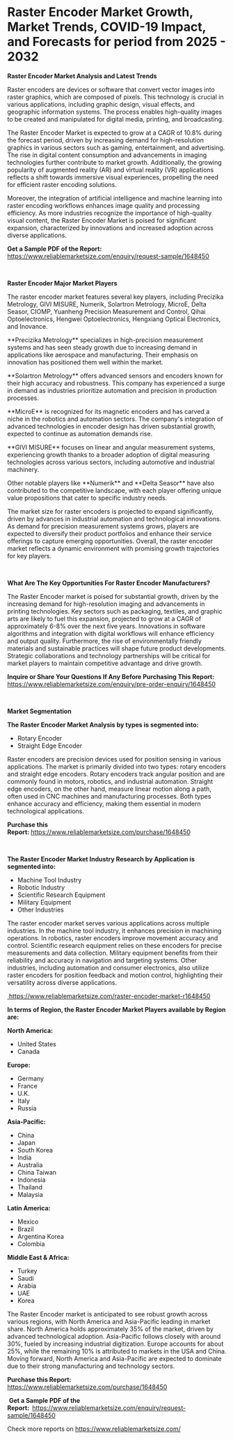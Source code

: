 <p><h1>Raster Encoder Market Growth, Market Trends, COVID-19 Impact, and Forecasts for period from 2025 - 2032</h1></p><p><strong>Raster Encoder Market Analysis and Latest Trends</strong></p>
<p><p>Raster encoders are devices or software that convert vector images into raster graphics, which are composed of pixels. This technology is crucial in various applications, including graphic design, visual effects, and geographic information systems. The process enables high-quality images to be created and manipulated for digital media, printing, and broadcasting.</p><p>The Raster Encoder Market is expected to grow at a CAGR of 10.8% during the forecast period, driven by increasing demand for high-resolution graphics in various sectors such as gaming, entertainment, and advertising. The rise in digital content consumption and advancements in imaging technologies further contribute to market growth. Additionally, the growing popularity of augmented reality (AR) and virtual reality (VR) applications reflects a shift towards immersive visual experiences, propelling the need for efficient raster encoding solutions.</p><p>Moreover, the integration of artificial intelligence and machine learning into raster encoding workflows enhances image quality and processing efficiency. As more industries recognize the importance of high-quality visual content, the Raster Encoder Market is poised for significant expansion, characterized by innovations and increased adoption across diverse applications.</p></p>
<p><strong>Get a Sample PDF of the Report:&nbsp;</strong> <a href="https://www.reliablemarketsize.com/enquiry/request-sample/1648450?utm_campaign=3114&utm_medium=2&utm_source=Github&utm_content=ia&utm_term=09042025&utm_id=raster-encoder">https://www.reliablemarketsize.com/enquiry/request-sample/1648450</a></p>
<p>&nbsp;</p>
<p><strong>Raster Encoder Major Market Players</strong></p>
<p><p>The raster encoder market features several key players, including Precizika Metrology, GIVI MISURE, Numerik, Solartron Metrology, MicroE, Delta Seasor, CIOMP, Yuanheng Precision Measurement and Control, Qihai Optoelectronics, Hengwei Optoelectronics, Hengxiang Optical Electronics, and Inovance. </p><p>**Precizika Metrology** specializes in high-precision measurement systems and has seen steady growth due to increasing demand in applications like aerospace and manufacturing. Their emphasis on innovation has positioned them well within the market.</p><p>**Solartron Metrology** offers advanced sensors and encoders known for their high accuracy and robustness. This company has experienced a surge in demand as industries prioritize automation and precision in production processes.</p><p>**MicroE** is recognized for its magnetic encoders and has carved a niche in the robotics and automation sectors. The company's integration of advanced technologies in encoder design has driven substantial growth, expected to continue as automation demands rise.</p><p>**GIVI MISURE** focuses on linear and angular measurement systems, experiencing growth thanks to a broader adoption of digital measuring technologies across various sectors, including automotive and industrial machinery.</p><p>Other notable players like **Numerik** and **Delta Seasor** have also contributed to the competitive landscape, with each player offering unique value propositions that cater to specific industry needs.</p><p>The market size for raster encoders is projected to expand significantly, driven by advances in industrial automation and technological innovations. As demand for precision measurement systems grows, players are expected to diversify their product portfolios and enhance their service offerings to capture emerging opportunities. Overall, the raster encoder market reflects a dynamic environment with promising growth trajectories for key players.</p></p>
<p>&nbsp;</p>
<p><strong>What Are The Key Opportunities For Raster Encoder Manufacturers?</strong></p>
<p><p>The Raster Encoder market is poised for substantial growth, driven by the increasing demand for high-resolution imaging and advancements in printing technologies. Key sectors such as packaging, textiles, and graphic arts are likely to fuel this expansion, projected to grow at a CAGR of approximately 6-8% over the next five years. Innovations in software algorithms and integration with digital workflows will enhance efficiency and output quality. Furthermore, the rise of environmentally friendly materials and sustainable practices will shape future product developments. Strategic collaborations and technology partnerships will be critical for market players to maintain competitive advantage and drive growth.</p></p>
<p><strong>Inquire or Share Your Questions If Any Before Purchasing This Report:</strong> <a href="https://www.reliablemarketsize.com/enquiry/pre-order-enquiry/1648450?utm_campaign=3114&utm_medium=2&utm_source=Github&utm_content=ia&utm_term=09042025&utm_id=raster-encoder">https://www.reliablemarketsize.com/enquiry/pre-order-enquiry/1648450</a></p>
<p>&nbsp;</p>
<p><strong>Market Segmentation</strong></p>
<p><strong>The Raster Encoder Market Analysis by types is segmented into:</strong></p>
<p><ul><li>Rotary Encoder</li><li>Straight Edge Encoder</li></ul></p>
<p><p>Raster encoders are precision devices used for position sensing in various applications. The market is primarily divided into two types: rotary encoders and straight edge encoders. Rotary encoders track angular position and are commonly found in motors, robotics, and industrial automation. Straight edge encoders, on the other hand, measure linear motion along a path, often used in CNC machines and manufacturing processes. Both types enhance accuracy and efficiency, making them essential in modern technological applications.</p></p>
<p><strong>Purchase this Report:&nbsp;</strong><a href="https://www.reliablemarketsize.com/purchase/1648450?utm_campaign=3114&utm_medium=2&utm_source=Github&utm_content=ia&utm_term=09042025&utm_id=raster-encoder">https://www.reliablemarketsize.com/purchase/1648450</a></p>
<p>&nbsp;</p>
<p><strong>The Raster Encoder Market Industry Research by Application is segmented into:</strong></p>
<p><ul><li>Machine Tool Industry</li><li>Robotic Industry</li><li>Scientific Research Equipment</li><li>Military Equipment</li><li>Other Industries</li></ul></p>
<p><p>The raster encoder market serves various applications across multiple industries. In the machine tool industry, it enhances precision in machining operations. In robotics, raster encoders improve movement accuracy and control. Scientific research equipment relies on these encoders for precise measurements and data collection. Military equipment benefits from their reliability and accuracy in navigation and targeting systems. Other industries, including automation and consumer electronics, also utilize raster encoders for position feedback and motion control, highlighting their versatility across diverse applications.</p></p>
<p><a href="https://www.reliablemarketsize.com/raster-encoder-market-r1648450?utm_campaign=3114&utm_medium=2&utm_source=Github&utm_content=ia&utm_term=09042025&utm_id=raster-encoder">&nbsp;https://www.reliablemarketsize.com/raster-encoder-market-r1648450</a></p>
<p><strong>In terms of Region, the Raster Encoder Market Players available by Region are:</strong></p>
<p>
    <p> <strong> North America: </strong>
        <ul>
            <li>United States</li>
            <li>Canada</li>
        </ul>
        </p> 
    <p> <strong> Europe: </strong>
        <ul>
            <li>Germany</li>
            <li>France</li>
            <li>U.K.</li>
            <li>Italy</li>
            <li>Russia</li>
        </ul>
        </p> 
    <p> <strong> Asia-Pacific: </strong>
        <ul>
            <li>China</li>
            <li>Japan</li>
            <li>South Korea</li>
            <li>India</li>
            <li>Australia</li>
            <li>China Taiwan</li>
            <li>Indonesia</li>
            <li>Thailand</li>
            <li>Malaysia</li>
        </ul>
        </p> 
    <p> <strong> Latin America: </strong>
        <ul>
            <li>Mexico</li>
            <li>Brazil</li>
            <li>Argentina Korea</li>
            <li>Colombia</li>
        </ul>
        </p> 
    <p> <strong> Middle East & Africa: </strong>
        <ul>
            <li>Turkey</li>
            <li>Saudi</li>
            <li>Arabia</li>
            <li>UAE</li>
            <li>Korea</li>
        </ul>
    </p>
    </p>
<p><p>The Raster Encoder market is anticipated to see robust growth across various regions, with North America and Asia-Pacific leading in market share. North America holds approximately 35% of the market, driven by advanced technological adoption. Asia-Pacific follows closely with around 30%, fueled by increasing industrial digitization. Europe accounts for about 25%, while the remaining 10% is attributed to markets in the USA and China. Moving forward, North America and Asia-Pacific are expected to dominate due to their strong manufacturing and technology sectors.</p></p>
<p><strong>Purchase this Report: </strong><a href="https://www.reliablemarketsize.com/purchase/1648450?utm_campaign=3114&utm_medium=2&utm_source=Github&utm_content=ia&utm_term=09042025&utm_id=raster-encoder">https://www.reliablemarketsize.com/purchase/1648450</a></p>
<p>&nbsp;<strong>Get a Sample PDF of the Report:&nbsp;&nbsp;</strong><a href="https://www.reliablemarketsize.com/enquiry/request-sample/1648450?utm_campaign=3114&utm_medium=2&utm_source=Github&utm_content=ia&utm_term=09042025&utm_id=raster-encoder">https://www.reliablemarketsize.com/enquiry/request-sample/1648450</a></p>
<p><strong></strong></p>
<p>Check more reports on <a href="https://www.reliablemarketsize.com/?utm_campaign=3114&utm_medium=2&utm_source=Github&utm_content=ia&utm_term=09042025&utm_id=raster-encoder">https://www.reliablemarketsize.com/</a></p>